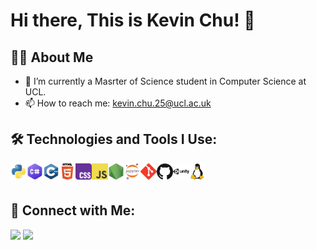 # Hi there, This is Kevin Chu! 👋

## 🙋‍♂️ About Me

- 🔭 I’m currently a Masrter of Science student in Computer Science at UCL.
- 📫 How to reach me: [kevin.chu.25@ucl.ac.uk](mailto:kevin.chu.25@ucl.ac.uk)

## 🛠️ Technologies and Tools I Use:

<img align="left" alt="Python" width="26px" src="https://raw.githubusercontent.com/github/explore/main/topics/python/python.png" />
<img align="left" alt="C#" width="26px" src="https://raw.githubusercontent.com/github/explore/main/topics/csharp/csharp.png" />
<img align="left" alt="C++" width="26px" src="https://raw.githubusercontent.com/github/explore/main/topics/cpp/cpp.png" />
<img align="left" alt="HTML5" width="26px" src="https://raw.githubusercontent.com/github/explore/main/topics/html/html.png" />
<img align="left" alt="CSS3" width="26px" src="https://raw.githubusercontent.com/github/explore/main/topics/css/css.png" />
<img align="left" alt="JavaScript" width="26px" src="https://raw.githubusercontent.com/github/explore/main/topics/javascript/javascript.png" />
<img align="left" alt="Node.js" width="26px" src="https://raw.githubusercontent.com/github/explore/main/topics/nodejs/nodejs.png" />
<img align="left" alt="Jupyter" width="26px" src="https://raw.githubusercontent.com/github/explore/main/topics/jupyter-notebook/jupyter-notebook.png" />
<img align="left" alt="Git" width="26px" src="https://raw.githubusercontent.com/github/explore/main/topics/git/git.png" />
<img align="left" alt="GitHub" width="26px" src="https://raw.githubusercontent.com/github/explore/main/topics/github/github.png" />
<img align="left" alt="Unity" width="26px" src="https://raw.githubusercontent.com/github/explore/main/topics/unity/unity.png" />
<img align="left" alt="Linux" width="26px" src="https://raw.githubusercontent.com/github/explore/main/topics/linux/linux.png" />
<br />
<br />

## 🤝 Connect with Me:

<p>
<a href="www.linkedin.com/in/linkaichu"><img src="https://img.shields.io/badge/-LinkedIn-0077B5?style=flat-square&logo=LinkedIn&logoColor=white"/></a>
<a href="https://github.com/kevinchu-linkai"><img src="https://img.shields.io/badge/-GitHub-181717?style=flat-square&logo=GitHub&logoColor=white"/></a>
</p>
